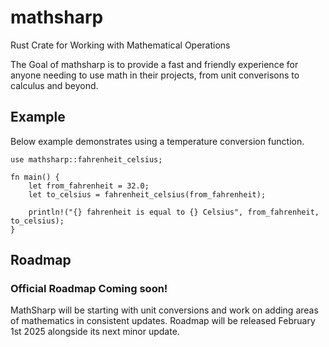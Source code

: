 # mathsharp
Rust Crate for Working with Mathematical Operations 

The Goal of mathsharp is to provide a fast and friendly experience for
anyone needing to use math in their projects, from unit converisons to 
calculus and beyond. 

## Example

Below example demonstrates using a temperature conversion function.

```
use mathsharp::fahrenheit_celsius;

fn main() {
    let from_fahrenheit = 32.0;
    let to_celsius = fahrenheit_celsius(from_fahrenheit);
    
    println!("{} fahrenheit is equal to {} Celsius", from_fahrenheit, to_celsius);   
}
```

## Roadmap

### Official Roadmap Coming soon! 

MathSharp will be starting with unit conversions and work on adding areas of 
mathematics in consistent updates. Roadmap will be released February 1st 2025
alongside its next minor update. 







